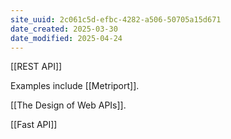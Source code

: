 ```yaml
---
site_uuid: 2c061c5d-efbc-4282-a506-50705a15d671
date_created: 2025-03-30
date_modified: 2025-04-24
---
```




[[REST API]]

Examples include [[Metriport]].

[[The Design of Web APIs]].

[[Fast API]]


